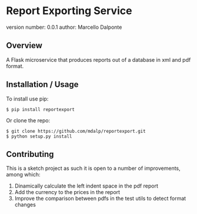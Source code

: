 Report Exporting Service
===============================

version number: 0.0.1
author: Marcello Dalponte

Overview
--------

A Flask microservice that produces reports out of a database in xml and pdf format.

Installation / Usage
--------------------

To install use pip:

    $ pip install reportexport


Or clone the repo:

    $ git clone https://github.com/mdalp/reportexport.git
    $ python setup.py install

Contributing
------------

This is a sketch project as such it is open to a number of improvements, among which:

 1. Dinamically calculate the left indent space in the pdf report
 2. Add the currency to the prices in the report
 3. Improve the comparison between pdfs in the test utils to detect format changes
